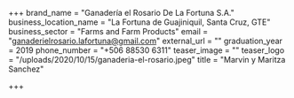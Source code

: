+++
brand_name = "Ganadería el Rosario De La Fortuna S.A."
business_location_name = "La Fortuna de Guajiniquil, Santa Cruz, GTE"
business_sector = "Farms and Farm Products"
email = "ganaderielrosario.lafortuna@gmail.com"
external_url = ""
graduation_year = 2019
phone_number = "+506 88530 6311"
teaser_image = ""
teaser_logo = "/uploads/2020/10/15/ganaderia-el-rosario.jpeg"
title = "Marvin y Maritza Sanchez"

+++
